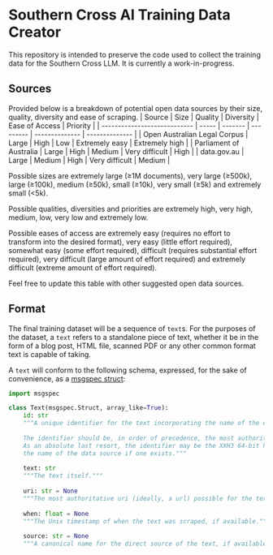 # Southern Cross AI Training Data Creator
This repository is intended to preserve the code used to collect the training data for the Southern Cross LLM. It is currently a work-in-progress.

## Sources
Provided below is a breakdown of potential open data sources by their size, quality, diversity and ease of scraping.
| Source                       | Size  | Quality | Diversity | Ease of Access | Priority       |
| ---------------------------- | ----- | ------- | --------- | -------------- | -------------- |
| Open Australian Legal Corpus | Large | High    | Low       | Extremely easy | Extremely high |
| Parliament of Australia      | Large | High    | Medium    | Very difficult | High           |
| data.gov.au                  | Large | Medium  | High      | Very difficult | Medium         |

Possible sizes are extremely large (≥1M documents), very large (≥500k), large (≥100k), medium (≥50k), small (≥10k), very small (≥5k) and extremely small (<5k).

Possible qualities, diversities and priorities are extremely high, very high, medium, low, very low and extremely low.

Possible eases of access are extremely easy (requires no effort to transform into the desired format), very easy (little effort required), somewhat easy (some effort required), difficult (requires substantial effort required), very difficult (large amount of effort required) and extremely difficult (extreme amount of effort required).

Feel free to update this table with other suggested open data sources.

## Format
The final training dataset will be a sequence of `text`s. For the purposes of the dataset, a `text` refers to a standalone piece of text, whether it be in the form of a blog post, HTML file, scanned PDF or any other common format text is capable of taking.

A `text` will conform to the following schema, expressed, for the sake of convenience, as a [msgspec struct](https://jcristharif.com/msgspec/structs.html):
```python
import msgspec

class Text(msgspec.Struct, array_like=True):
    id: str
    """A unique identifier for the text incorporating the name of the data source.
    
    The identifier should be, in order of precedence, the most authoritative, stable and semantic identifier available.
    As an absolute last resort, the identifier may be the XXH3 64-bit hexdisgest hash of the text itself, prefixed by
    the name of the data source if one exists."""
    
    text: str
    """The text itself."""
    
    uri: str = None
    """The most authoritative uri (ideally, a url) possible for the text, if available."""
    
    when: float = None
    """The Unix timestamp of when the text was scraped, if available."""
    
    source: str = None
    """A canonical name for the direct source of the text, if available."""
```
